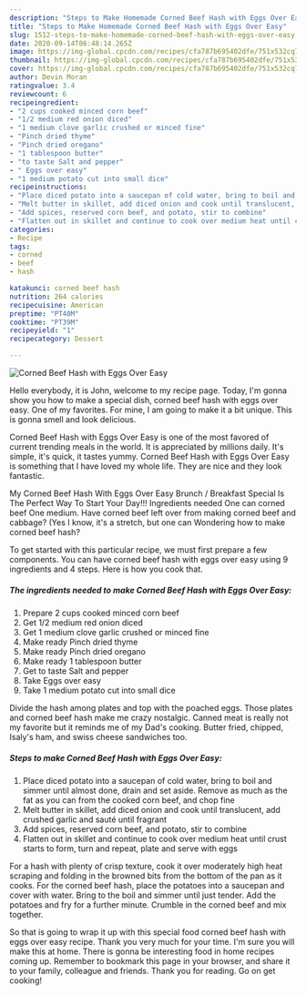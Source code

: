 ```yaml
---
description: "Steps to Make Homemade Corned Beef Hash with Eggs Over Easy"
title: "Steps to Make Homemade Corned Beef Hash with Eggs Over Easy"
slug: 1512-steps-to-make-homemade-corned-beef-hash-with-eggs-over-easy
date: 2020-09-14T06:48:14.265Z
image: https://img-global.cpcdn.com/recipes/cfa787b695402dfe/751x532cq70/corned-beef-hash-with-eggs-over-easy-recipe-main-photo.jpg
thumbnail: https://img-global.cpcdn.com/recipes/cfa787b695402dfe/751x532cq70/corned-beef-hash-with-eggs-over-easy-recipe-main-photo.jpg
cover: https://img-global.cpcdn.com/recipes/cfa787b695402dfe/751x532cq70/corned-beef-hash-with-eggs-over-easy-recipe-main-photo.jpg
author: Devin Moran
ratingvalue: 3.4
reviewcount: 6
recipeingredient:
- "2 cups cooked minced corn beef"
- "1/2 medium red onion diced"
- "1 medium clove garlic crushed or minced fine"
- "Pinch dried thyme"
- "Pinch dried oregano"
- "1 tablespoon butter"
- "to taste Salt and pepper"
- " Eggs over easy"
- "1 medium potato cut into small dice"
recipeinstructions:
- "Place diced potato into a saucepan of cold water, bring to boil and simmer until almost done, drain and set aside. Remove as much as the fat as you can from the cooked corn beef, and chop fine"
- "Melt butter in skillet, add diced onion and cook until translucent, add crushed garlic and sauté until fragrant"
- "Add spices, reserved corn beef, and potato, stir to combine"
- "Flatten out in skillet and continue to cook over medium heat until crust starts to form, turn and repeat, plate and serve with eggs"
categories:
- Recipe
tags:
- corned
- beef
- hash

katakunci: corned beef hash 
nutrition: 264 calories
recipecuisine: American
preptime: "PT40M"
cooktime: "PT39M"
recipeyield: "1"
recipecategory: Dessert

---
```



![Corned Beef Hash with Eggs Over Easy](https://img-global.cpcdn.com/recipes/cfa787b695402dfe/751x532cq70/corned-beef-hash-with-eggs-over-easy-recipe-main-photo.jpg)

Hello everybody, it is John, welcome to my recipe page. Today, I'm gonna show you how to make a special dish, corned beef hash with eggs over easy. One of my favorites. For mine, I am going to make it a bit unique. This is gonna smell and look delicious.

Corned Beef Hash with Eggs Over Easy is one of the most favored of current trending meals in the world. It is appreciated by millions daily. It's simple, it's quick, it tastes yummy. Corned Beef Hash with Eggs Over Easy is something that I have loved my whole life. They are nice and they look fantastic.

My Corned Beef Hash With Eggs Over Easy Brunch / Breakfast Special Is The Perfect Way To Start Your Day!!! Ingredients needed One can corned beef One medium. Have corned beef left over from making corned beef and cabbage? (Yes I know, it&#39;s a stretch, but one can Wondering how to make corned beef hash?


To get started with this particular recipe, we must first prepare a few components. You can have corned beef hash with eggs over easy using 9 ingredients and 4 steps. Here is how you cook that.

<!--inarticleads1-->

##### The ingredients needed to make Corned Beef Hash with Eggs Over Easy:

1. Prepare 2 cups cooked minced corn beef
1. Get 1/2 medium red onion diced
1. Get 1 medium clove garlic crushed or minced fine
1. Make ready Pinch dried thyme
1. Make ready Pinch dried oregano
1. Make ready 1 tablespoon butter
1. Get to taste Salt and pepper
1. Take  Eggs over easy
1. Take 1 medium potato cut into small dice


Divide the hash among plates and top with the poached eggs. Those plates and corned beef hash make me crazy nostalgic. Canned meat is really not my favorite but it reminds me of my Dad&#39;s cooking. Butter fried, chipped, Isaly&#39;s ham, and swiss cheese sandwiches too. 

<!--inarticleads2-->

##### Steps to make Corned Beef Hash with Eggs Over Easy:

1. Place diced potato into a saucepan of cold water, bring to boil and simmer until almost done, drain and set aside. Remove as much as the fat as you can from the cooked corn beef, and chop fine
1. Melt butter in skillet, add diced onion and cook until translucent, add crushed garlic and sauté until fragrant
1. Add spices, reserved corn beef, and potato, stir to combine
1. Flatten out in skillet and continue to cook over medium heat until crust starts to form, turn and repeat, plate and serve with eggs


For a hash with plenty of crisp texture, cook it over moderately high heat scraping and folding in the browned bits from the bottom of the pan as it cooks. For the corned beef hash, place the potatoes into a saucepan and cover with water. Bring to the boil and simmer until just tender. Add the potatoes and fry for a further minute. Crumble in the corned beef and mix together. 

So that is going to wrap it up with this special food corned beef hash with eggs over easy recipe. Thank you very much for your time. I'm sure you will make this at home. There is gonna be interesting food in home recipes coming up. Remember to bookmark this page in your browser, and share it to your family, colleague and friends. Thank you for reading. Go on get cooking!
